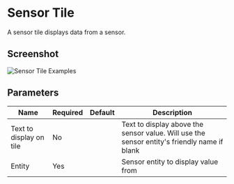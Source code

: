 # Sensor Tile

A sensor tile displays data from a sensor.

## Screenshot
![Sensor Tile Examples](/img/sensor_tiles.png)

## Parameters
|Name|Required|Default|Description|
|---|---|---|---|
|Text to display on tile|No||Text to display above the sensor value. Will use the sensor entity's friendly name if blank|
|Entity|Yes||Sensor entity to display value from|